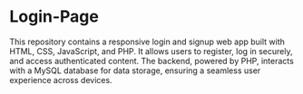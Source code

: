 # Login-Page
This repository contains a responsive login and signup web app built with HTML, CSS, JavaScript, and PHP. It allows users to register, log in securely, and access authenticated content. The backend, powered by PHP, interacts with a MySQL database for data storage, ensuring a seamless user experience across devices.
